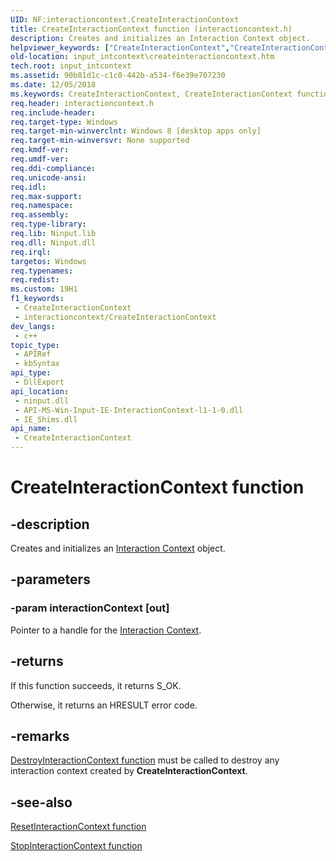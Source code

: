 ```yaml
---
UID: NF:interactioncontext.CreateInteractionContext
title: CreateInteractionContext function (interactioncontext.h)
description: Creates and initializes an Interaction Context object.
helpviewer_keywords: ["CreateInteractionContext","CreateInteractionContext function","input_intcontext.createinteractioncontext","interactioncontext.createinteractioncontext","interactioncontext/CreateInteractionContext"]
old-location: input_intcontext\createinteractioncontext.htm
tech.root: input_intcontext
ms.assetid: 90b81d1c-c1c0-442b-a534-f6e39e707230
ms.date: 12/05/2018
ms.keywords: CreateInteractionContext, CreateInteractionContext function, input_intcontext.createinteractioncontext, interactioncontext.createinteractioncontext, interactioncontext/CreateInteractionContext
req.header: interactioncontext.h
req.include-header: 
req.target-type: Windows
req.target-min-winverclnt: Windows 8 [desktop apps only]
req.target-min-winversvr: None supported
req.kmdf-ver: 
req.umdf-ver: 
req.ddi-compliance: 
req.unicode-ansi: 
req.idl: 
req.max-support: 
req.namespace: 
req.assembly: 
req.type-library: 
req.lib: Ninput.lib
req.dll: Ninput.dll
req.irql: 
targetos: Windows
req.typenames: 
req.redist: 
ms.custom: 19H1
f1_keywords:
 - CreateInteractionContext
 - interactioncontext/CreateInteractionContext
dev_langs:
 - c++
topic_type:
 - APIRef
 - kbSyntax
api_type:
 - DllExport
api_location:
 - ninput.dll
 - API-MS-Win-Input-IE-InteractionContext-l1-1-0.dll
 - IE_Shims.dll
api_name:
 - CreateInteractionContext
---
```


# CreateInteractionContext function


## -description

Creates and initializes an [Interaction Context](../_input_intcontext/index.md) object.

## -parameters

### -param interactionContext [out]

Pointer to a handle for the [Interaction Context](../_input_intcontext/index.md).

## -returns

If this function succeeds, it returns S_OK.
 
Otherwise, it returns an HRESULT error code.

## -remarks

[DestroyInteractionContext function](nf-interactioncontext-destroyinteractioncontext.md) must be called to destroy any interaction context created by <b>CreateInteractionContext</b>.

## -see-also

[ResetInteractionContext function](nf-interactioncontext-resetinteractioncontext.md)



[StopInteractionContext function](nf-interactioncontext-stopinteractioncontext.md)